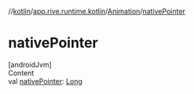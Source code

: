 //[kotlin](../../../index.md)/[app.rive.runtime.kotlin](../index.md)/[Animation](index.md)/[nativePointer](native-pointer.md)



# nativePointer  
[androidJvm]  
Content  
val [nativePointer](native-pointer.md): [Long](https://kotlinlang.org/api/latest/jvm/stdlib/kotlin/-long/index.html)  



